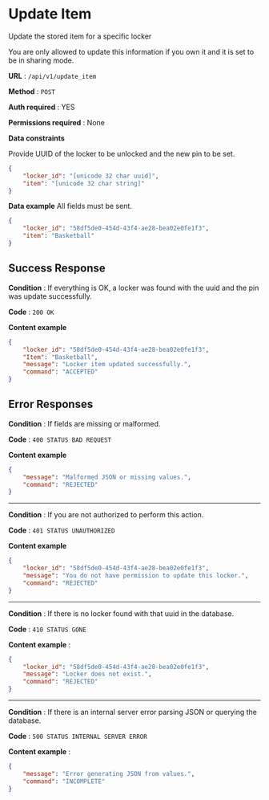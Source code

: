 # Update Item

Update the stored item for a specific locker

You are only allowed to update this information if you own it and it is set to be in sharing mode.

**URL** : `/api/v1/update_item`

**Method** : `POST`

**Auth required** : YES

**Permissions required** : None

**Data constraints**

Provide UUID of the locker to be unlocked and the new pin to be set.

```json
{
    "locker_id": "[unicode 32 char uuid]",
    "item": "[unicode 32 char string]"
}
```

**Data example** All fields must be sent.

```json
{
    "locker_id": "58df5de0-454d-43f4-ae28-bea02e0fe1f3",
    "item": "Basketball"
}
```

## Success Response

**Condition** : If everything is OK, a locker was found with the uuid and the pin was update successfully.

**Code** : `200 OK`

**Content example**

```json
{
    "locker_id": "58df5de0-454d-43f4-ae28-bea02e0fe1f3",
    "Item": "Basketball",
    "message": "Locker item updated successfully.",
    "command": "ACCEPTED"
}
```

## Error Responses

**Condition** : If fields are missing or malformed.

**Code** : `400 STATUS BAD REQUEST`

**Content example**

```json
{
    "message": "Malformed JSON or missing values.",
    "command": "REJECTED"
}
```

---

**Condition** : If you are not authorized to perform this action.

**Code** : `401 STATUS UNAUTHORIZED`

**Content example**

```json
{    
    "locker_id": "58df5de0-454d-43f4-ae28-bea02e0fe1f3",
    "message": "You do not have permission to update this locker.",
    "command": "REJECTED"
}
```

---

**Condition** : If there is no locker found with that uuid in the database.

**Code** : `410 STATUS GONE`

**Content example** :

```json
{
    "locker_id": "58df5de0-454d-43f4-ae28-bea02e0fe1f3",
    "message": "Locker does not exist.",
    "command": "REJECTED"
}
```

---

**Condition** : If there is an internal server error parsing JSON or querying the database.

**Code** : `500 STATUS INTERNAL SERVER ERROR`

**Content example** : 

```json
{
    "message": "Error generating JSON from values.",
    "command": "INCOMPLETE"
}
```
